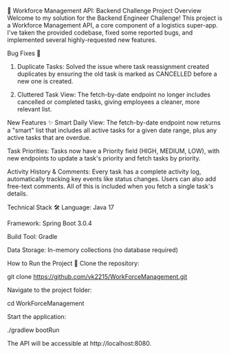 🚀 Workforce Management API: Backend Challenge
Project Overview
Welcome to my solution for the Backend Engineer Challenge! This project is a Workforce Management API, a core component of a logistics super-app. I've taken the provided codebase, fixed some reported bugs, and implemented several highly-requested new features.

Bug Fixes 🐞
1. Duplicate Tasks: Solved the issue where task reassignment created duplicates by ensuring the old task is marked as CANCELLED before a new one is created.

2. Cluttered Task View: The fetch-by-date endpoint no longer includes cancelled or completed tasks, giving employees a cleaner, more relevant list.

New Features ✨
Smart Daily View: The fetch-by-date endpoint now returns a "smart" list that includes all active tasks for a given date range, plus any active tasks that are overdue.

Task Priorities: Tasks now have a Priority field (HIGH, MEDIUM, LOW), with new endpoints to update a task's priority and fetch tasks by priority.

Activity History & Comments: Every task has a complete activity log, automatically tracking key events like status changes. Users can also add free-text comments. All of this is included when you fetch a single task's details.

Technical Stack 🛠️
Language: Java 17

Framework: Spring Boot 3.0.4

Build Tool: Gradle

Data Storage: In-memory collections (no database required)

How to Run the Project 🏃
Clone the repository:

git clone https://github.com/vk2215/WorkForceManagement.git

Navigate to the project folder:

cd WorkForceManagement

Start the application:

./gradlew bootRun

The API will be accessible at http://localhost:8080.
